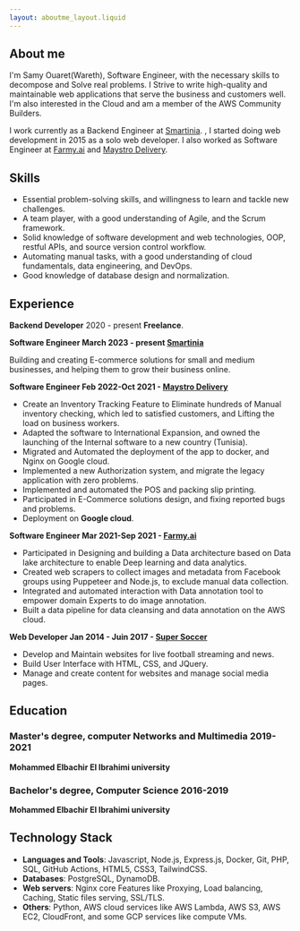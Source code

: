 ```yaml
---
layout: aboutme_layout.liquid
---
```


## About me

I'm Samy Ouaret(Wareth), Software Engineer, with the necessary skills to decompose and Solve real problems. I Strive to write high-quality and maintainable web applications that serve the business and customers well. I'm also interested in the Cloud and am a member of the AWS Community Builders.

I work currently as a Backend Engineer at <a href="https://smartinia.com" class="text-blue-700" target="_blank" rel="noopener noreferrer">Smartinia</a>.
, I started doing web development in 2015 as a solo web developer. I also worked as Software Engineer at [Farmy.ai](https://farmy.ai) and [Maystro Delivery](maystro-delivery.com).


## Skills

- Essential problem-solving skills, and willingness to learn and tackle new challenges.
- A team player, with a good understanding of Agile, and the Scrum framework.
- Solid knowledge of software development and web technologies, OOP, restful APIs, and source version control workflow.
- Automating manual tasks, with a good understanding of cloud fundamentals, data engineering, and DevOps.
- Good knowledge of database design and normalization.

## Experience

**Backend Developer** 2020 - present **Freelance**.

**Software Engineer March 2023 - present [Smartinia](https://smartinia.com)**

Building and creating E-commerce solutions for small and medium businesses, and helping them to grow their business online.

**Software Engineer Feb 2022-Oct 2021 - [Maystro Delivery](maystro-delivery.com)**

- Create an Inventory Tracking Feature to Eliminate hundreds of Manual inventory checking, which led to satisfied customers, and Lifting the load on business workers.
- Adapted the software to International Expansion, and owned the launching of the Internal software to a new country (Tunisia).
- Migrated and Automated the deployment of the app to docker, and Nginx on Google cloud.
- Implemented a new Authorization system, and migrate the legacy application with zero problems.
- Implemented and automated the POS and packing slip printing.
- Participated in E-Commerce solutions design, and fixing reported bugs and problems.
- Deployment on **Google cloud**.

**Software Engineer Mar 2021-Sep 2021 - [Farmy.ai](https://farmy.ai)**

- Participated in Designing and building a Data architecture based on Data lake architecture to enable Deep learning and data analytics.
- Created web scrapers to collect images and metadata from Facebook groups using Puppeteer and Node.js, to exclude manual data collection.
- Integrated and automated interaction with Data annotation tool to empower domain Experts to do image annotation.
- Built a data pipeline for data cleansing and data annotation on the AWS cloud.

**Web Developer Jan 2014 - Juin 2017 - [Super Soccer](http://supersoccer.live)**

- Develop and Maintain websites for live football streaming and news.
- Build User Interface with HTML, CSS, and JQuery.
- Manage and create content for websites and manage social media pages.

## Education

### Master's degree, computer Networks and Multimedia 2019-2021
 
**Mohammed Elbachir El Ibrahimi university**

### Bachelor's degree, Computer Science 2016-2019

**Mohammed Elbachir El Ibrahimi university**

## Technology Stack

- **Languages and Tools**: Javascript, Node.js, Express.js, Docker, Git, PHP, SQL, GitHub Actions, HTML5, CSS3, TailwindCSS.
- **Databases**: PostgreSQL, DynamoDB.
- **Web servers**: Nginx core Features like Proxying, Load balancing, Caching, Static files serving, SSL/TLS.
- **Others**: Python, AWS cloud services like AWS Lambda, AWS S3, AWS EC2, CloudFront, and some GCP services like compute VMs.

